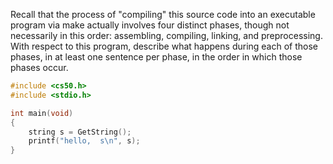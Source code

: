 Recall  that the process of "compiling" this source  code into  an  executable  program  via  make actually involves four distinct phases, though not necessarily in this order: assembling, compiling, linking, and preprocessing. With  respect  to  this program, describe what happens during each of those phases, in at least one sentence per phase, in the order in which those phases occur.

```c 
#include <cs50.h>
#include <stdio.h>

int main(void)
{
	string s = GetString();
	printf("hello,  s\n", s);
}
```